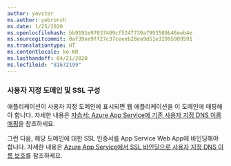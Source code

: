 ```yaml
---
author: yevster
ms.author: yebronsh
ms.date: 1/25/2020
ms.openlocfilehash: bb9191e97037409cf5247739a7993589b46eeb4e
ms.sourcegitcommit: 0af39ee9ff27c37ceeeb28ea9d51e32995989591
ms.translationtype: HT
ms.contentlocale: ko-KR
ms.lasthandoff: 04/21/2020
ms.locfileid: "81672199"
---
```

### <a name="configure-custom-domain-and-ssl"></a>사용자 지정 도메인 및 SSL 구성

애플리케이션이 사용자 지정 도메인에 표시되면 웹 애플리케이션을 이 도메인에 매핑해야 합니다. 자세한 내용은 [자습서: Azure App Service에 기존 사용자 지정 DNS 이름 매핑](/azure/app-service/app-service-web-tutorial-custom-domain)을 참조하세요.

그런 다음, 해당 도메인에 대한 SSL 인증서를 App Service Web App에 바인딩해야 합니다. 자세한 내용은 [Azure App Service에서 SSL 바인딩으로 사용자 지정 DNS 이름 보호](/azure/app-service/app-service-web-tutorial-custom-ssl)를 참조하세요.
